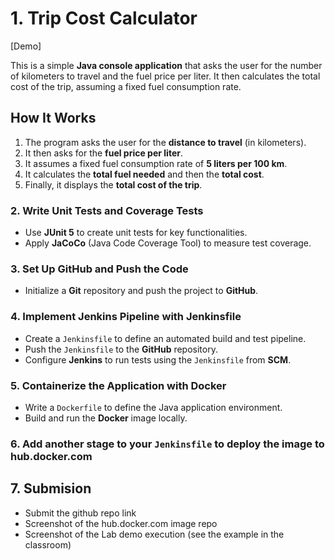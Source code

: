 # 1. Trip Cost Calculator
[Demo]

This is a simple **Java console application** that asks the user for the number of kilometers to travel and the fuel price per liter. It then calculates the total cost of the trip, assuming a fixed fuel consumption rate.

## How It Works
1. The program asks the user for the **distance to travel** (in kilometers).
2. It then asks for the **fuel price per liter**.
3. It assumes a fixed fuel consumption rate of **5 liters per 100 km**.
4. It calculates the **total fuel needed** and then the **total cost**.
5. Finally, it displays the **total cost of the trip**.

### 2. Write Unit Tests and Coverage Tests  
- Use **JUnit 5** to create unit tests for key functionalities.  
- Apply **JaCoCo** (Java Code Coverage Tool) to measure test coverage.  

### 3. Set Up GitHub and Push the Code  
- Initialize a **Git** repository and push the project to **GitHub**.  


### 4. Implement Jenkins Pipeline with Jenkinsfile  
- Create a `Jenkinsfile` to define an automated build and test pipeline.  
- Push the `Jenkinsfile` to the **GitHub** repository.  
- Configure **Jenkins** to run tests using the `Jenkinsfile` from **SCM**.  

### 5. Containerize the Application with Docker  
- Write a `Dockerfile` to define the Java application environment.  
- Build and run the **Docker** image locally.

### 6. Add another stage to your `Jenkinsfile` to deploy the image to hub.docker.com

## 7. Submision 
- Submit the github repo link
- Screenshot of the hub.docker.com image repo
- Screenshot of the Lab demo execution (see the example in the classroom) 


